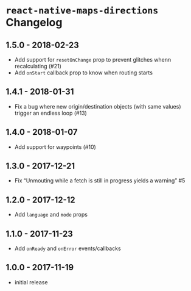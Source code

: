 # `react-native-maps-directions` Changelog

## 1.5.0 - 2018-02-23

- Add support for `resetOnChange` prop to prevent glitches whenn recalculating (#21)
- Add `onStart` callback prop to know when routing starts

## 1.4.1 - 2018-01-31

- Fix a bug where new origin/destination objects (with same values) trigger an endless loop (#13)

## 1.4.0 - 2018-01-07

- Add support for waypoints (#10)

## 1.3.0 - 2017-12-21

- Fix “Unmouting while a fetch is still in progress yields a warning” #5

## 1.2.0 - 2017-12-12

- Add `language` and `mode` props

## 1.1.0 - 2017-11-23

- Add `onReady` and `onError` events/callbacks

## 1.0.0 - 2017-11-19

- initial release

